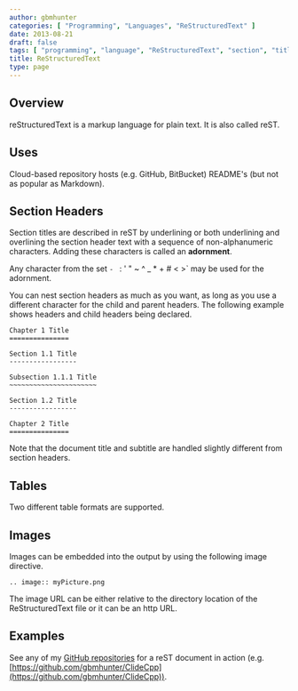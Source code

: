 ```yaml
---
author: gbmhunter
categories: [ "Programming", "Languages", "ReStructuredText" ]
date: 2013-08-21
draft: false
tags: [ "programming", "language", "ReStructuredText", "section", "title", "table", "example", "code", "software", "images" ]
title: ReStructuredText
type: page
---
```


## Overview

reStructuredText is a markup language for plain text. It is also called reST.

## Uses

Cloud-based repository hosts (e.g. GitHub, BitBucket) README's (but not as popular as Markdown).

## Section Headers

Section titles are described in reST by underlining or both underlining and overlining the section header text with a sequence of non-alphanumeric characters. Adding these characters is called an **adornment**.

Any character from the set `- ` : ' " ~ ^ _ * + # < >` may be used for the adornment.

You can nest section headers as much as you want, as long as you use a different character for the child and parent headers. The following example shows headers and child headers being declared.

```    
Chapter 1 Title
===============

Section 1.1 Title
-----------------

Subsection 1.1.1 Title
~~~~~~~~~~~~~~~~~~~~~~

Section 1.2 Title
-----------------

Chapter 2 Title
===============
```

Note that the document title and subtitle are handled slightly different from section headers.

## Tables

Two different table formats are supported.

## Images

Images can be embedded into the output by using the following image directive.

```    
.. image:: myPicture.png
```

The image URL can be either relative to the directory location of the ReStructuredText file or it can be an http URL.

## Examples

See any of my [GitHub repositories](https://github.com/gbmhunter) for a reST document in action (e.g. [https://github.com/gbmhunter/ClideCpp](https://github.com/gbmhunter/ClideCpp)).
